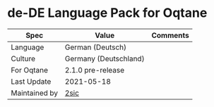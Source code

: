 # de-DE Language Pack for Oqtane

| Spec                | Value                               | Comments
| ------------------- | ----------------------------------- | ------------------- |
| Language            | German (Deutsch)
| Culture             | Germany (Deutschland)
| For Oqtane          | 2.1.0 pre-release
| Last Update         | 2021-05-18
| Maintained by       | [2sic](https://www.2sic.com)